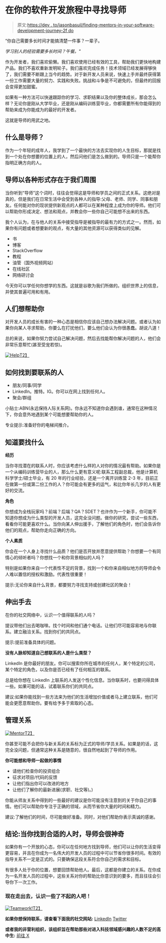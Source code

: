 # 在你的软件开发旅程中寻找导师

> 原文:[https://dev . to/jasonbasuil/finding-mentors-in-your-software-development-journey-2f do](https://dev.to/jasonbasuil/finding-mentors-in-your-software-development-journey-2fdo)

“你自己需要多长时间才能搞清楚一件事？一辈子。

*学习别人的经验需要多长时间？午餐。"*

作为开发者，我们喜欢偷懒。我们喜欢使用已经有效的工具，帮助我们更快地构建产品。我们不喜欢重新发明轮子。我们喜欢完成任务！技术领域已经发展得够快了，我们需要不断跟上当今的趋势。对于新开发人员来说，快速上手并最终获得第一份工作需要大量的努力、实践和失败。挑战和斗争是不可避免的，但最终的回报会变得更加甜蜜。

如果有一种方法可以快速跟踪你的学习、求职结果以及你的整体成长，那会怎么样？无论你是刚从大学毕业，还是刚从编码训练营毕业，你都需要所有你能得到的帮助来成为你能成为的最好的开发者。

这就是导师的用武之地。

## [](#what-is-a-mentor)什么是导师？

作为一个年轻的成年人，我学到了一个最快的方法去实现你的人生目标，那就是找到一个处在你想要的位置上的人，然后问他们是怎么做到的。导师只是一个能帮你指明正确方向的人。

## 导师以各种形式存在于我们周围

当你听到“导师”这个词时，往往会觉得这是导师和学员之间的正式关系。这绝对是真的，但是我们在日常生活中会受到各种人的指导:父母、老师、同学、同事和朋友。任何能对你的现状提供新观点的人都可以在某种程度上成为你的导师。他们可以帮助你形成决定、想法和观点，并教会你一些你自己可能想不出来的东西。

我个人认为，在与他人的关系中接受指导是被指导的最有力的方式之一。然而，如果你有问题或者想要新的观点，有大量的其他资源可以获得类似的见解。

*   书
*   博客
*   StackOverflow
*   教程
*   油管（国外视频网站）
*   在线社区
*   网络研讨会

今天你可以学任何你想学的东西。这就是谷歌为我们所做的。组织世界上的信息，并使其普遍可用和有用。

## [](#people-want-to-help-you)人们想帮助你

对开发人员的成长有害的一种心态是相信你应该自己想办法解决问题。或者认为如果你向某人寻求帮助，你要么在打扰他们，要么他们会认为你很愚蠢。胡说八道！

总的来说，如果你努力尝试自己解决问题，然后去找能帮你解决问题的人，他们会非常乐意帮忙(甚至受宠若惊)。

[![Help](../Images/c06b6bf93ff613425ebabd81399c23e3.png)T2】](https://i.giphy.com/media/3o7TKNjg8dxB5ysRnW/giphy.gif)

## [](#how-to-find-people-to-reach-out-to)如何找到要联系的人

*   朋友/同事/同学
*   LinkedIn。推特。IG。你可以在网上找到任何人。
*   聚会/群组

小贴士:ABN(永远保持人际关系网)。你永远不知道你会遇到谁，通常在这种情况下，你会意外地遇到某个可能想要帮助你的人。

专业提示:准备好你的电梯间推介。

## [](#know-what-to-look-for)知道要找什么

**经历**

当你寻找潜在的联系人时，你应该考虑什么样的人对你的情况最有帮助。如果你是一个从编码训练营毕业的人，那么什么更有意义呢:联系工程副总裁，他是计算机科学学士/硕士毕业，有 20 年的行业经验，还是一个离开训练营 2-3 年，目前正在做第一份或第二份工作的人？你可能会有更多的运气，和比你年长几岁的人有更好的交流。

**角色**

你想成为全栈玩家吗？前端？后端？QA？SDET？也许作为一个新手，你可能不知道你想成为什么类型的开发人员，这完全没问题。做你的研究，尝试一些东西，看看你可能更喜欢什么。当你向某人伸出援手，了解他们的角色时，他们会告诉你他们的观点，帮助你走向正确的方向。

**个人素质**

你会在一个人身上寻找什么品质？他们是否开放并愿意提供帮助？你想要一个有同情心的倾听者吗？你想找一个和你背景相似的人吗？

特别是如果你来自一个代表性不足的背景，找到一个和你来自相似地方的导师会令人难以置信的授权和激励。代表性很重要！

提示:无论你来自什么背景，都要努力寻找支持或创建社区的聚会！

## [](#reaching-out)伸出手去

在你的社交网络中，认识一个值得联系的人吗？

提议带他们出去喝咖啡。找个时间和他们通个电话。让他们尽可能容易地与你联系。建立融洽关系。找到你们的共同点。

提示:提前准备具体的问题。

**没有人脉却知道自己想联系的人是什么类型？**

LinkedIn 是你最好的朋友。你可以搜索你所在城市的任何人，某个特定的公司，某个特定的角色，以及你是否已经有了任何相互的联系。

总是给你想在 LinkedIn 上联系的人发送个性化信息。当你联系时，也要问得具体一些。如果可能的话，试着联系你们的共同点。

建议:如果你能找到一些方法来为他们的生活增加价值或者马上建立联系，他们可能会更愿意帮助你。要有给予多于索取的心态。

## [](#managing-the-relationship)管理关系

[![Mentor](../Images/4fc3dbc1fd1c264d46a785017cfdcf43.png)T2】](https://i.giphy.com/media/1rPY4Q45ZYPyahxOBc/giphy.gif)

你甚至可能不会把你与新关系的关系标为正式的导师/学员关系。如果是的话，这完全没问题，但通常这种关系是随意的，很自然地起到了导师的作用。

**你可能想和导师一起做的事情**

*   请他们检查你的投资组合
*   征求对项目/代码的反馈
*   让他们指出你可以改进的地方
*   让他们了解你的最新进展(求职、社交等)。)

你能从师友关系中得到的一些最好的建议是你可能没有注意到的关于你自己的事情。他们可以帮助你专注于正确的领域，从而节省你大量的时间和精力。

建议:了解他们的时间，尽可能做好准备。同时，对他们帮助你表示真诚的感谢。

## [](#conclusion-mentors-are-amazing-when-you-find-the-right-ones)结论:当你找到合适的人时，导师会很神奇

如果你有一个开放的心态，你可以在任何地方找到导师，他们可以让你的生活变得更容易，并且在你成为一名伟大的开发人员的过程中可以节省你很多时间。有效的指导关系不一定是正式的。只要确保这段关系符合你自己的需求和目标。

有很多人处于你的位置，想要回馈帮助他人。最后，这都是你建立的关系。在你成为一名开发人员的过程中，这些关系对你的帮助比你意识到的要多，而且往往会引导你下一次工作。

### 现在走出去，认识一些了不起的人吧！

[![Teamwork!](../Images/bdae317354d20c67bb59f6f2a03268e4.png)T2】](https://i.giphy.com/media/dSetNZo2AJfptAk9hp/giphy.gif)

**如果你想保持联系，请查看下面我的社交网站:**
[LinkedIn](https://www.linkedin.com/in/jasonbasuil/)
[Twitter](https://twitter.com/jasonbasuil)

**或者我的非营利组织，该组织旨在帮助那些对进入科技领域感兴趣的人数不足的高中生:**
[前往 X](https://www.destinedforx.com/)